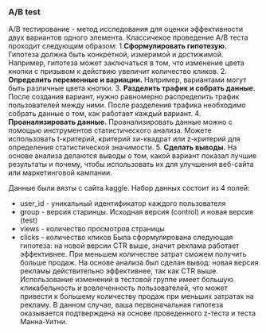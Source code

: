 ### A/B test

A/B тестирование - метод исследования для оценки эффективности двух вариантов одного элемента. Классичекое проведение A/B теста проходит следующим образом:
  1.**Сформулировать гипотезую.** Гипотеза должна быть конкретной, измеримой и достижимой. Например, гипотеза может заключаться в том, что изменение цвета кнопки с призывом к действию увеличит количество кликов.
  2. **Определить переменные и вариации.**  Например, вариантами могут быть различные цвета кнопки.
  3. **Разделить трафик и собрать данные.** После создания вариант, нужно равномерно распределить трафик пользователей между ними. После разделения трафика  необходимо собрать данные о том, как работает каждый вариант.
  4. **Проанализировать данные.**  Проанализировать данные можно с помощью инструментов статистического анализа. Можете использовать t-критерий, критерий хи-квадрат или z-критерий для определения статистической значимости.
  5. **Сделать выводы.** На основе анализа делаются выводы о том, какой вариант показал лучшие результаты и почему, чтобы использовать их для улучшения веб-сайта или маркетинговой кампании.

  Данные были вязты с сайта kaggle. Набор данных состоит из 4 полей:
  * user_id - уникальный идентификатор каждого пользователя
  * group - версия старинцы. Исходная версия (control) и новая версия (test)
  * views - количество просмотров страницы
  * clicks - количество кликов
Была сформулирована следующая гипотеза: на новой версии CTR выше, значит реклама работает эффективнее. При меньшем количестве затрат сможем получить больше продаж.
На основе анализа был сделан вывод: новая версия рекламы действительно эффективнее, так как CTR выше. Использование изменений в тестовой группе имеет большую кликабельность и вовлеченность пользователей, что может привести к большему количеству продаж при меньших затратах на рекламу. В данном случае, ваша первоначальная гипотеза оказывается подтверждена на основе проведенного z-теста и теста Манна-Уитни.
